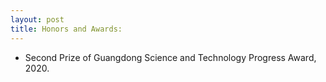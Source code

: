 ```yaml
---
layout: post
title: Honors and Awards:
---
```

<ul>
<li><t1><span>Second Prize of Guangdong Science and Technology Progress Award, 2020.</span></t1></li>
</ul>